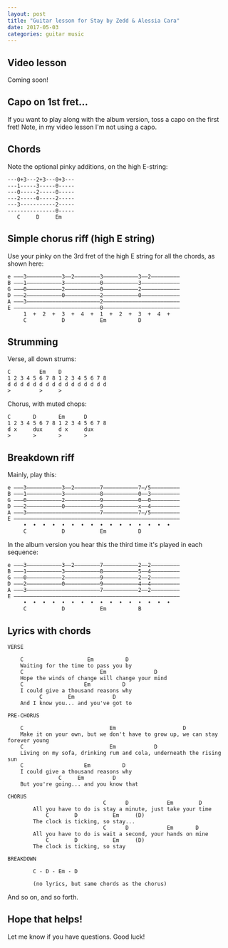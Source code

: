 ```yaml
---
layout: post
title: "Guitar lesson for Stay by Zedd & Alessia Cara"
date: 2017-05-03
categories: guitar music
---
```


## Video lesson

<!-- <iframe width="560" height="315" src="https://www.youtube.com/embed/9F34Iabi7eI" frameborder="0" allowfullscreen></iframe> -->

Coming soon!

## Capo on 1st fret...

If you want to play along with the album version, toss a capo on the first fret! Note, in my video lesson I'm not using a capo.

## Chords

Note the optional pinky additions, on the high E-string:

    ---0+3---2+3---0+3---
    ---1-----3-----0-----
    ---0-----2-----0-----
    ---2-----0-----2-----
    ---3-----------2-----
    ---------------0-----
       C     D     Em

## Simple chorus riff (high E string)

Use your pinky on the 3rd fret of the high E string for all the chords, as shown here:

    e –––3–––––––––––3––2––––––––3–––––––––––3––2–––––––––
    B –––1–––––––––––3–––––––––––0–––––––––––3––––––––––––
    G –––0–––––––––––2–––––––––––0–––––––––––2––––––––––––
    D –––2–––––––––––0–––––––––––2–––––––––––0––––––––––––
    A –––3–––––––––––––––––––––––2––––––––––––––––––––––––
    E –––––––––––––––––––––––––––0––––––––––––––––––––––––
         1  +  2  +  3  +  4  +  1  +  2  +  3  +  4  +  
         C           D           Em          D

## Strumming

Verse, all down strums:

    C         Em    D
    1 2 3 4 5 6 7 8 1 2 3 4 5 6 7 8     
    d d d d d d d d d d d d d d d d
    >         >     >

Chorus, with muted chops:

    C       D       Em      D
    1 2 3 4 5 6 7 8 1 2 3 4 5 6 7 8
    d x     dux     d x     dux
    >       >       >       >

## Breakdown riff

Mainly, play this:

    e –––3–––––––––––3––2––––––––7–––––––––––7–/5–––––––––
    B –––1–––––––––––3–––––––––––8–––––––––––0––3–––––––––
    G –––0–––––––––––2–––––––––––9–––––––––––0––0–––––––––
    D –––2–––––––––––0–––––––––––9–––––––––––x––4–––––––––
    A –––3–––––––––––––––––––––––7–––––––––––7–/5–––––––––
    E ––––––––––––––––––––––––––––––––––––––––––––––––––––
         •  •  •  •  •  •  •  •  •  •  •  •  •  •  •  •  
         C           D           Em          D

In the album version you hear this the third time it's played in each sequence:

    e –––3–––––––––––3––2––––––––7–––––––––––2––2–––––––––
    B –––1–––––––––––3–––––––––––8–––––––––––5––4–––––––––
    G –––0–––––––––––2–––––––––––9–––––––––––2––2–––––––––
    D –––2–––––––––––0–––––––––––9–––––––––––4––4–––––––––
    A –––3–––––––––––––––––––––––7–––––––––––2––2–––––––––
    E ––––––––––––––––––––––––––––––––––––––––––––––––––––
         •  •  •  •  •  •  •  •  •  •  •  •  •  •  •  •  
         C           D           Em          B

## Lyrics with chords


    VERSE

        C                    Em          D
        Waiting for the time to pass you by
        C                        Em               D   
        Hope the winds of change will change your mind
        C                   Em          D
        I could give a thousand reasons why
              C        Em            D
        And I know you... and you've got to

    PRE-CHORUS

        C                           Em                     D
        Make it on your own, but we don't have to grow up, we can stay forever young
        C                           Em            D
        Living on my sofa, drinking rum and cola, underneath the rising sun
        C                   Em          D
        I could give a thousand reasons why
                    C     Em         D  
        But you're going... and you know that

    CHORUS
                                  C      D            Em        D
            All you have to do is stay a minute, just take your time
                C        D           Em     (D)
            The clock is ticking, so stay...
                                  C      D            Em       D   
            All you have to do is wait a second, your hands on mine
                C        D           Em     (D)
            The clock is ticking, so stay

    BREAKDOWN

            C - D - Em - D

            (no lyrics, but same chords as the chorus)

And so on, and so forth.

## Hope that helps!

Let me know if you have questions. Good luck!
